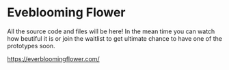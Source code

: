 # Eveblooming Flower

All the source code and files will be here! In the mean time you can watch how beutiful it is or join the waitlist to get ultimate chance to have one of the prototypes soon.

https://everbloomingflower.com/
